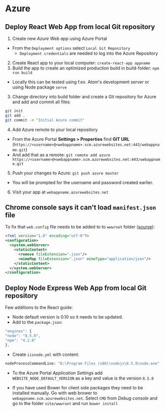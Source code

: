 # Azure

## Deploy React Web App from local Git repository

1. Create new _Azure Web app_ using Azure Portal
* From the `Deployment options` select `Local Git Repository`
    * `Deployment credentials` are needed to log into the Azure Repository

2. Create React app to your local computer: `create-react-app appname`
3. Build the app to create an optimized production build in build-folder: `npm run build`
  * Locally this can be tested using f.ex. Atom's development server or using Node package `serve`
3. Change directory into build folder and create a Git repository for Azure and add and commit all files:
```sh
git init
git add .
git commit -m "Initial Azure commit"
```
4. Add Azure remote to your local repository
  * From the Azure Portal __Settings > Properties__ find __GIT URL__ (`https://<username>@<webappname>.scm.azurewebsites.net:443/webappname.git`)
  * And add that as a remote:
`git remote add azure https://<username>@<webappname>.scm.azurewebsites.net:443/webappname.git`

5. Push your changes to Azure:
`git push azure master`
  * You will be prompted for the username and password created earlier.

6. Visit your app at `webappname.azurewebsites.net`

## Chrome console says it can't load `manifest.json` file

To fix that `web.config` file needs to be added to to `wwwroot` folder ([sourse](https://stackoverflow.com/questions/48137750/azure-web-app-does-not-load-json-file)):

```xml
<?xml version="1.0" encoding="utf-8"?>
<configuration>
  <system.webServer>
    <staticContent>
      <remove fileExtension=".json"/>
      <mimeMap fileExtension=".json" mimeType="application/json"/>
    </staticContent>
  </system.webServer>
</configuration>
```


## Deploy Node Express Web App from local Git repository
Few additions to the React guide:
- Node default version is 0.10 so it needs to be updated.
- Add to the `package.json`:
```js
"engines": {
"node": "8.5.0",
"npm": "4.2.0"
},
```

- Create `iisnode.yml` with content:
```sh
nodeProcessCommandLine: "D:\Program Files (x86)\nodejs\8.5.0\node.exe"
```

- To the Azure Portal _Application Settings_ add `WEBSITE_NODE_DEFAULT_VERSION` as a key and value is the version `8.5.0`

- If you have used Bower for client side packages they need to be installed manually. Go with web brower to `webappname.scm.azurewebsites.net`. Select `CMD` from _Debug console_ and go to the folder `site/wwwroot` and run `bower install`
